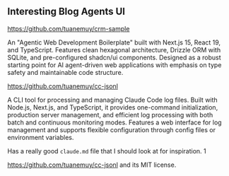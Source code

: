## Interesting Blog Agents UI

https://github.com/tuanemuy/crm-sample

An "Agentic Web Development Boilerplate" built with Next.js 15, React 19, and TypeScript. Features clean hexagonal architecture, Drizzle ORM with SQLite, and pre-configured shadcn/ui components. Designed as a robust starting point for AI agent-driven web applications with emphasis on type safety and maintainable code structure.

https://github.com/tuanemuy/cc-jsonl

A CLI tool for processing and managing Claude Code log files. Built with Node.js, Next.js, and TypeScript, it provides one-command initialization, production server management, and efficient log processing with both batch and continuous monitoring modes. Features a web interface for log management and supports flexible configuration through config files or environment variables.

Has a really good `claude.md` file that I should look at for inspiration.
1

https://github.com/tuanemuy/cc-jsonl and its MIT license.


